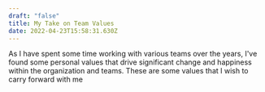 ```yaml
---
draft: "false"
title: My Take on Team Values
date: 2022-04-23T15:58:31.630Z
---
```

As I have spent some time working with various teams over the years, I've found some personal values that drive significant change and happiness within the organization and teams.  These are some values that I wish to carry forward with me